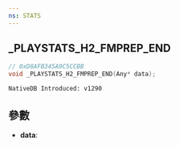 ```yaml
---
ns: STATS
---
```

## _PLAYSTATS_H2_FMPREP_END

```c
// 0xD8AFB345A9C5CCBB
void _PLAYSTATS_H2_FMPREP_END(Any* data);
```

```
NativeDB Introduced: v1290
```

## 參數
* **data**:
